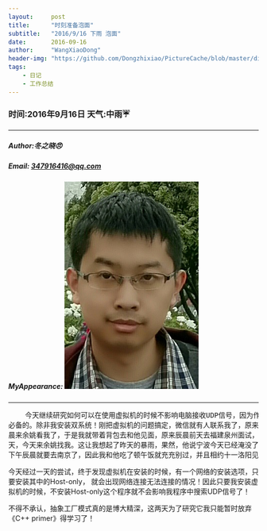 ```yaml
---
layout:     post
title:      "时刻准备泡面"
subtitle:   "2016/9/16 下雨 泡面"
date:       2016-09-16
author:     "WangXiaoDong"
header-img: "https://github.com/Dongzhixiao/PictureCache/blob/master/diaryPic/20160916.jpg?raw=true"
tags:
    - 日记
    - 工作总结
---
```


### 时间:2016年9月16日 天气:中雨:umbrella:
-----
#####   Author:冬之晓:angry:
#####   Email: 347916416@qq.com
#####   MyAppearance: ![MyAppearance](https://github.com/Dongzhixiao/PictureCache/raw/master/MyPicture.JPG "我的头像")
----------

<pre>
    今天继续研究如何可以在使用虚拟机的时候不影响电脑接收UDP信号，因为作为开发人员，虚拟机是
必备的。除非我安装双系统！刚把虚拟机的问题搞定，微信就有人联系我了，原来是我在洛阳的朋友白辰
晨来余姚看我了，于是我就带着背包去和他见面，原来辰晨前天去福建泉州面试，然后昨天到宁波玩了一
天，今天来余姚找我。这让我想起了昨天的暴雨，果然，他说宁波今天已经淹没了，街道上到处都是水！
下午辰晨就要去南京了，因此我和他吃了顿午饭就充充别过，并且相约十一洛阳见！
</pre>

今天经过一天的尝试，终于发现虚拟机在安装的时候，有一个网络的安装选项，只要安装其中的Host-only，
就会出现网络连接无法连接的情况！因此只要我安装虚拟机的时候，不安装Host-only这个程序就不会影响我程序中搜索UDP信号了！

不得不承认，抽象工厂模式真的是博大精深，这两天为了研究它我只能暂时放弃《C++ primer》得学习了！

